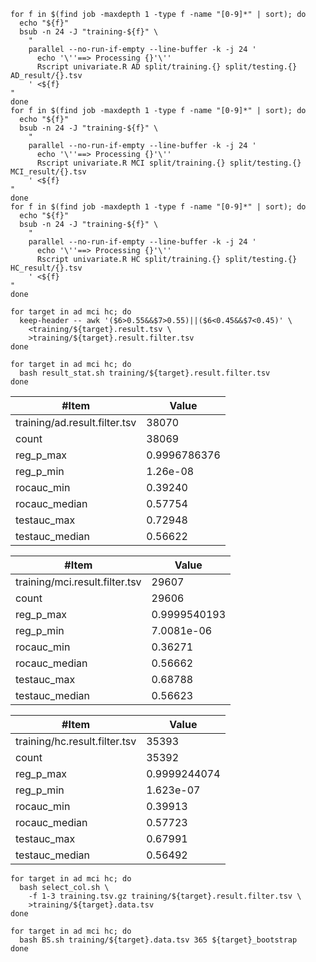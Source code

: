 ```shell
for f in $(find job -maxdepth 1 -type f -name "[0-9]*" | sort); do
  echo "${f}"
  bsub -n 24 -J "training-${f}" \
    "
    parallel --no-run-if-empty --line-buffer -k -j 24 '
      echo '\''==> Processing {}'\''
      Rscript univariate.R AD split/training.{} split/testing.{} AD_result/{}.tsv
    ' <${f}
"
done
for f in $(find job -maxdepth 1 -type f -name "[0-9]*" | sort); do
  echo "${f}"
  bsub -n 24 -J "training-${f}" \
    "
    parallel --no-run-if-empty --line-buffer -k -j 24 '
      echo '\''==> Processing {}'\''
      Rscript univariate.R MCI split/training.{} split/testing.{} MCI_result/{}.tsv
    ' <${f}
"
done
for f in $(find job -maxdepth 1 -type f -name "[0-9]*" | sort); do
  echo "${f}"
  bsub -n 24 -J "training-${f}" \
    "
    parallel --no-run-if-empty --line-buffer -k -j 24 '
      echo '\''==> Processing {}'\''
      Rscript univariate.R HC split/training.{} split/testing.{} HC_result/{}.tsv
    ' <${f}
"
done
```

```shell
for target in ad mci hc; do
  keep-header -- awk '($6>0.55&&$7>0.55)||($6<0.45&&$7<0.45)' \
    <training/${target}.result.tsv \
    >training/${target}.result.filter.tsv
done

for target in ad mci hc; do
  bash result_stat.sh training/${target}.result.filter.tsv
done
```

| #Item                         | Value        |
|-------------------------------|--------------|
| training/ad.result.filter.tsv | 38070        |
| count                         | 38069        |
| reg_p_max                     | 0.9996786376 |
| reg_p_min                     | 1.26e-08     |
| rocauc_min                    | 0.39240      |
| rocauc_median                 | 0.57754      |
| testauc_max                   | 0.72948      |
| testauc_median                | 0.56622      |

| #Item                          | Value        |
|--------------------------------|--------------|
| training/mci.result.filter.tsv | 29607        |
| count                          | 29606        |
| reg_p_max                      | 0.9999540193 |
| reg_p_min                      | 7.0081e-06   |
| rocauc_min                     | 0.36271      |
| rocauc_median                  | 0.56662      |
| testauc_max                    | 0.68788      |
| testauc_median                 | 0.56623      |

| #Item                         | Value        |
|-------------------------------|--------------|
| training/hc.result.filter.tsv | 35393        |
| count                         | 35392        |
| reg_p_max                     | 0.9999244074 |
| reg_p_min                     | 1.623e-07    |
| rocauc_min                    | 0.39913      |
| rocauc_median                 | 0.57723      |
| testauc_max                   | 0.67991      |
| testauc_median                | 0.56492      |

```shell
for target in ad mci hc; do
  bash select_col.sh \
    -f 1-3 training.tsv.gz training/${target}.result.filter.tsv \
    >training/${target}.data.tsv
done
```

```shell
for target in ad mci hc; do
  bash BS.sh training/${target}.data.tsv 365 ${target}_bootstrap
done



```


